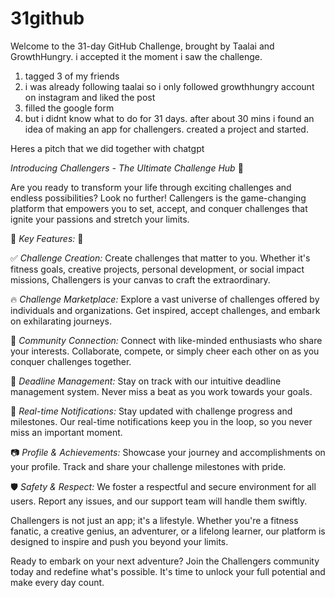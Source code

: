 # 31github
Welcome to the 31-day GitHub Challenge, brought by Taalai and GrowthHungry.
i accepted it the moment i saw the challenge.
1. tagged 3 of my friends
2. i was already following taalai so i only followed growthhungry account on instagram and liked the post
3. filled the google form
4. but i didnt know what to do for 31 days. after about 30 mins i found an idea of making an app for challengers.
created a project and started.


Heres a pitch that we did together with chatgpt

*Introducing Challengers - The Ultimate Challenge Hub* 🚀

Are you ready to transform your life through exciting challenges and endless possibilities? Look no further! Callengers is the game-changing platform that empowers you to set, accept, and conquer challenges that ignite your passions and stretch your limits.

🌟 *Key Features:* 🌟

✅ *Challenge Creation:* Create challenges that matter to you. Whether it's fitness goals, creative projects, personal development, or social impact missions, Challengers is your canvas to craft the extraordinary.

🔥 *Challenge Marketplace:* Explore a vast universe of challenges offered by individuals and organizations. Get inspired, accept challenges, and embark on exhilarating journeys.

👥 *Community Connection:* Connect with like-minded enthusiasts who share your interests. Collaborate, compete, or simply cheer each other on as you conquer challenges together.

📅 *Deadline Management:* Stay on track with our intuitive deadline management system. Never miss a beat as you work towards your goals.

🔔 *Real-time Notifications:* Stay updated with challenge progress and milestones. Our real-time notifications keep you in the loop, so you never miss an important moment.

📷 *Profile & Achievements:* Showcase your journey and accomplishments on your profile. Track and share your challenge milestones with pride.

🛡️ *Safety & Respect:* We foster a respectful and secure environment for all users. Report any issues, and our support team will handle them swiftly.

Challengers is not just an app; it's a lifestyle. Whether you're a fitness fanatic, a creative genius, an adventurer, or a lifelong learner, our platform is designed to inspire and push you beyond your limits.

Ready to embark on your next adventure? Join the Challengers community today and redefine what's possible. It's time to unlock your full potential and make every day count.

